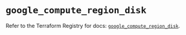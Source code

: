 # `google_compute_region_disk`

Refer to the Terraform Registry for docs: [`google_compute_region_disk`](https://registry.terraform.io/providers/hashicorp/google/6.49.1/docs/resources/compute_region_disk).
